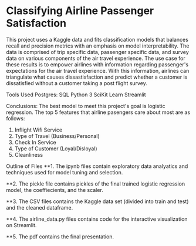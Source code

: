 # Classifying Airline Passenger Satisfaction
This project uses a Kaggle data and fits classification models that balances recall and precision metrics with an emphasis on model interpretability. The data is comprised of trip specific data, passenger specific data, and survey data on various components of the air travel experience. The use case for these results is to empower airlines with information regarding passenger's expectations for the air travel experience. With this information, airlines can triangulate what causes dissastisfaction and predict whether a customer is dissatisfied without a customer taking a post flight survey. 

Tools Used
Postgres:
SQL
Python 3
SciKit Learn
Streamlit

Conclusions:
The best model to meet this project's goal is logistic regression. The top 5 features that airline pasengers care about most are as follows:
1. Inflight Wifi Service
2. Type of Travel (Business/Personal)
3. Check In Service
4. Type of Customer (Loyal/Disloyal)
5. Cleanliness

Outline of Files
**1. The ipynb files contain exploratory data analyatics and techniques used for model tuning and selection.

**2. The pickle file contains pickles of the final trained logistic regression model, the coeffiecients, and the scaler.

**3. The CSV files contains the Kaggle data set (divided into train and test) and the cleaned dataframe.

**4. The airline_data.py files contains code for the interactive visualization on Streamlit.

**5. The pdf contains the final presentation.
